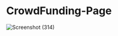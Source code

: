# CrowdFunding-Page
![Screenshot (314)](https://user-images.githubusercontent.com/110433564/208446773-2e753d4b-f118-41b1-b716-3106559e1048.png)
